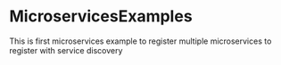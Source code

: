 # MicroservicesExamples
This is first microservices example to register multiple microservices to register with service discovery
